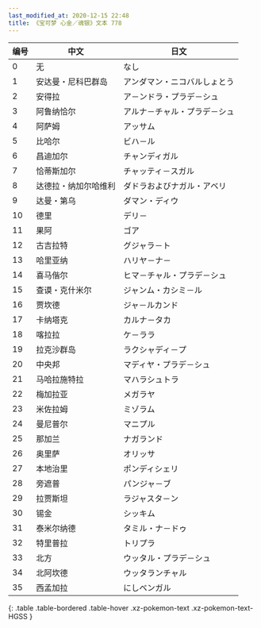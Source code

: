 ```yaml
---
last_modified_at: 2020-12-15 22:48
title: 《宝可梦 心金／魂银》文本 778
---
```

| 编号 | 中文 | 日文 |
| ---- | ---- | ---- |
| 0 | 无 | なし |
| 1 | 安达曼・尼科巴群岛 | アンダマン・ニコバルしょとう |
| 2 | 安得拉 | ア－ンドラ・プラデ－シュ |
| 3 | 阿鲁纳恰尔 | アルナ－チャル・プラデ－シュ |
| 4 | 阿萨姆 | アッサム |
| 5 | 比哈尔 | ビハ－ル |
| 6 | 昌迪加尔 | チャンディガル |
| 7 | 恰蒂斯加尔 | チャッティ－スガル |
| 8 | 达德拉・纳加尔哈维利 | ダドラおよびナガル・アベリ |
| 9 | 达曼・第乌 | ダマン・ディウ |
| 10 | 德里 | デリ－ |
| 11 | 果阿 | ゴア |
| 12 | 古吉拉特 | グジャラ－ト |
| 13 | 哈里亚纳 | ハリヤ－ナ－ |
| 14 | 喜马偕尔 | ヒマ－チャル・プラデ－シュ |
| 15 | 查谟・克什米尔 | ジャンム・カシミ－ル |
| 16 | 贾坎德 | ジャ－ルカンド |
| 17 | 卡纳塔克 | カルナ－タカ |
| 18 | 喀拉拉 | ケ－ララ |
| 19 | 拉克沙群岛 | ラクシャディ－プ |
| 20 | 中央邦 | マディヤ・プラデ－シュ |
| 21 | 马哈拉施特拉 | マハラシュトラ |
| 22 | 梅加拉亚 | メガラヤ |
| 23 | 米佐拉姆 | ミゾラム |
| 24 | 曼尼普尔 | マニプル |
| 25 | 那加兰 | ナガランド |
| 26 | 奥里萨 | オリッサ |
| 27 | 本地治里 | ポンディシェリ |
| 28 | 旁遮普 | パンジャ－ブ |
| 29 | 拉贾斯坦 | ラジャスタ－ン |
| 30 | 锡金 | シッキム |
| 31 | 泰米尔纳德 | タミル・ナ－ドゥ |
| 32 | 特里普拉 | トリプラ |
| 33 | 北方 | ウッタル・プラデ－シュ |
| 34 | 北阿坎德 | ウッタランチャル |
| 35 | 西孟加拉 | にしベンガル |
{: .table .table-bordered .table-hover .xz-pokemon-text .xz-pokemon-text-HGSS }